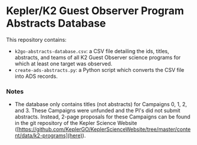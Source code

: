 # Kepler/K2 Guest Observer Program Abstracts Database

This repository contains:

* `k2go-abstracts-database.csv`: a CSV file detailing the ids, titles, abstracts, and teams of all K2 Guest Observer science
  programs for which at least one target was observed.
* `create-ads-abstracts.py`: a Python script which converts the CSV file into ADS records.

### Notes

* The database only contains titles (not abstracts) for Campaigns 0, 1, 2, and 3.
These Campaigns were unfunded and the PI's did not submit abstracts.
Instead, 2-page proposals for these Campaigns can be found in the git repository
of the Kepler Science Website
([https://github.com/KeplerGO/KeplerScienceWebsite/tree/master/content/data/k2-programs](here)).
